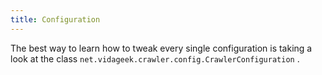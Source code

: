 ```yaml
---
title: Configuration
---
```


The best way to learn how to tweak every single configuration is taking a look at the class 
`net.vidageek.crawler.config.CrawlerConfiguration` .

